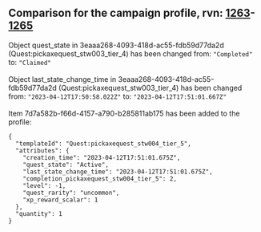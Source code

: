 ## Comparison for the campaign profile, rvn: [1263](https://github.com/PRO100KatYT/FortniteProfileRevisions/tree/main/profiles/campaign/1263%20campaign.json)-[1265](https://github.com/PRO100KatYT/FortniteProfileRevisions/tree/main/profiles/campaign/1265%20campaign.json)

Object quest_state in 3eaaa268-4093-418d-ac55-fdb59d77da2d (Quest:pickaxequest_stw003_tier_4) has been changed from: `"Completed"` to: `"Claimed"`
<br><br>
Object last_state_change_time in 3eaaa268-4093-418d-ac55-fdb59d77da2d (Quest:pickaxequest_stw003_tier_4) has been changed from: `"2023-04-12T17:50:58.022Z"` to: `"2023-04-12T17:51:01.667Z"`
<br><br>
Item 7d7a582b-f66d-4157-a790-b285811ab175 has been added to the profile:

```
{
  "templateId": "Quest:pickaxequest_stw004_tier_5",
  "attributes": {
    "creation_time": "2023-04-12T17:51:01.675Z",
    "quest_state": "Active",
    "last_state_change_time": "2023-04-12T17:51:01.675Z",
    "completion_pickaxequest_stw004_tier_5": 2,
    "level": -1,
    "quest_rarity": "uncommon",
    "xp_reward_scalar": 1
  },
  "quantity": 1
}
```

<br><br>
